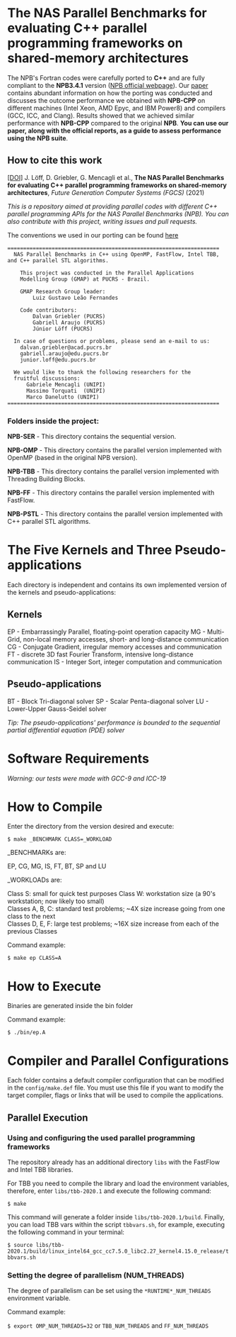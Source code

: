 # The NAS Parallel Benchmarks for evaluating C++ parallel programming frameworks on shared-memory architectures

The NPB's Fortran codes were carefully ported to **C++** and are fully compliant to the **NPB3.4.1** version ([NPB official webpage](https://www.nas.nasa.gov/publications/npb.html)). Our [paper](https://doi.org/10.1016/j.future.2021.07.021) contains abundant information on how the porting was conducted and discusses the outcome performance we obtained with **NPB-CPP** on different machines (Intel Xeon, AMD Epyc, and IBM Power8) and compilers (GCC, ICC, and Clang). Results showed that we achieved similar performance with **NPB-CPP** compared to the original **NPB**. **You can use our paper, along with the official reports, as a guide to assess performance using the NPB suite**.

## How to cite this work
  
[[DOI]](https://doi.org/10.1016/j.future.2021.07.021) J. Löff, D. Griebler, G. Mencagli et al., **The NAS Parallel Benchmarks for evaluating C++ parallel programming frameworks on shared-memory architectures**, *Future Generation Computer Systems (FGCS)* (2021)


*This is a repository aimed at providing parallel codes with different C++ parallel programming APIs for the NAS Parallel Benchmarks (NPB). You can also contribute with this project, writing issues and pull requests.*

The conventions we used in our porting can be found [here](notes-conventions.md)


    ===================================================================
      NAS Parallel Benchmarks in C++ using OpenMP, FastFlow, Intel TBB, and C++ parallel STL algorithms.

        This project was conducted in the Parallel Applications
        Modelling Group (GMAP) at PUCRS - Brazil.

        GMAP Research Group leader:
            Luiz Gustavo Leão Fernandes

        Code contributors: 
            Dalvan Griebler (PUCRS)
            Gabriell Araujo (PUCRS)
            Júnior Löff (PUCRS)

      In case of questions or problems, please send an e-mail to us:	
        dalvan.griebler@acad.pucrs.br
        gabriell.araujo@edu.pucrs.br			
        junior.loff@edu.pucrs.br				

      We would like to thank the following researchers for the 
      fruitful discussions:
          Gabriele Mencagli	(UNIPI)
          Massimo Torquati	(UNIPI)
          Marco Danelutto (UNIPI)
    ===================================================================


### Folders inside the  project:

**NPB-SER** - This directory contains the sequential version.

**NPB-OMP** - This directory contains the parallel version implemented with OpenMP (based in the original NPB version).

**NPB-TBB** - This directory contains the parallel version implemented with Threading Building Blocks.

**NPB-FF** - This directory contains the parallel version implemented with FastFlow.

**NPB-PSTL** - This directory contains the parallel version implemented with C++ parallel STL algorithms.

# The Five Kernels and Three Pseudo-applications

Each directory is independent and contains its own implemented version of the kernels and pseudo-applications:

## Kernels

  EP - Embarrassingly Parallel, floating-point operation capacity
  MG - Multi-Grid, non-local memory accesses, short- and long-distance communication
  CG - Conjugate Gradient, irregular memory accesses and communication
  FT - discrete 3D fast Fourier Transform, intensive long-distance communication
  IS - Integer Sort, integer computation and communication

## Pseudo-applications

  BT - Block Tri-diagonal solver
  SP - Scalar Penta-diagonal solver
  LU - Lower-Upper Gauss-Seidel solver

*Tip: The pseudo-applications' performance is bounded to the sequential partial differential equation (PDE) solver*

# Software Requirements

*Warning: our tests were made with GCC-9 and ICC-19*

# How to Compile 

Enter the directory from the version desired and execute:

`$ make _BENCHMARK CLASS=_WORKLOAD`

_BENCHMARKs are: 
    
  EP, CG, MG, IS, FT, BT, SP and LU 
                                                    
_WORKLOADs are: 
  
  Class S: small for quick test purposes
  Class W: workstation size (a 90's workstation; now likely too small)	
  Classes A, B, C: standard test problems; ~4X size increase going from one class to the next	
  Classes D, E, F: large test problems; ~16X size increase from each of the previous Classes  


Command example:

`$ make ep CLASS=A`

# How to Execute

Binaries are generated inside the bin folder

Command example:
  
`$ ./bin/ep.A`

# Compiler and Parallel Configurations

Each folder contains a default compiler configuration that can be modified in the `config/make.def` file.
You must use this file if you want to modify the target compiler, flags or links that will be used to compile the applications.

## Parallel Execution

### Using and configuring the used parallel programming frameworks

The repository already has an additional directory `libs` with the FastFlow and Intel TBB libraries.

For TBB you need to compile the library and load the environment variables, therefore, enter `libs/tbb-2020.1` and execute the following command:

`$ make`

This command will generate a folder inside `libs/tbb-2020.1/build`. Finally, you can load TBB vars within the script `tbbvars.sh`, for example, executing the following command in your terminal:

`$ source libs/tbb-2020.1/build/linux_intel64_gcc_cc7.5.0_libc2.27_kernel4.15.0_release/tbbvars.sh`

### Setting the degree of parallelism (NUM_THREADS)

The degree of parallelism can be set using the `*RUNTIME*_NUM_THREADS` environment variable.

Command example:
    
`$ export OMP_NUM_THREADS=32`
or
`TBB_NUM_THREADS` and `FF_NUM_THREADS`
